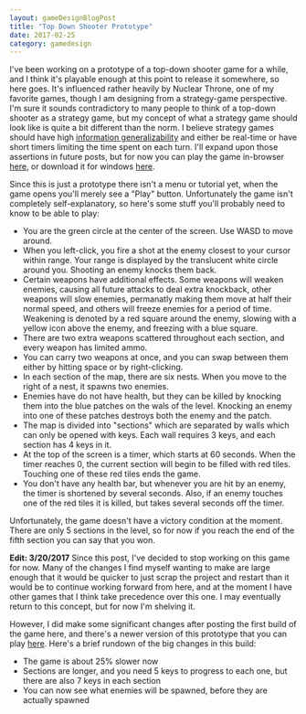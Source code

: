```yaml
---
layout: gameDesignBlogPost
title: "Top Down Shooter Prototype"
date: 2017-02-25
category: gamedesign
---
```

I've been working on a prototype of a top-down shooter game for a while, and I think it's playable enough at this point to release it somewhere, so here goes. It's influenced rather heavily by Nuclear Throne, one of my favorite games, though I am designing from a strategy-game perspective. I'm sure it sounds contradictory to many people to think of a top-down shooter as a strategy game, but my concept of what a strategy game should look like is quite a bit different than the norm. I believe strategy games should have high [information generalizability](https://ethanhoeppner.github.io/gamedesign/information-generalizability.html) and either be real-time or have short timers limiting the time spent on each turn. I'll expand upon those assertions in future posts, but for now you can play the game in-browser [here](https://ethanhoeppner.github.io/gameFiles/topDownShooterPrototype1/bin/), or download it for windows [here](https://ethanhoeppner.github.io/gameFiles/topDownShooterPrototype1/TDS_prototype.zip).

Since this is just a prototype there isn't a menu or tutorial yet, when the game opens you'll merely see a "Play" button. Unfortunately the game isn't completely self-explanatory, so here's some stuff you'll probably need to know to be able to play:

- You are the green circle at the center of the screen. Use WASD to move around.
- When you left-click, you fire a shot at the enemy closest to your cursor within range. Your range is displayed by the translucent white circle around you. Shooting an enemy knocks them back.
- Certain weapons have additional effects. Some weapons will weaken enemies, causing all future attacks to deal extra knockback, other weapons will slow enemies, permanatly making them move at half their normal speed, and others will freeze enemies for a period of time. Weakening is denoted by a red square around the enemy, slowing with a yellow icon above the enemy, and freezing with a blue square.
- There are two extra weapons scattered throughout each section, and every weapon has limited ammo.
- You can carry two weapons at once, and you can swap between them either by hitting space or by right-clicking.
- In each section of the map, there are six nests. When you move to the right of a nest, it spawns two enemies.
- Enemies have do not have health, but they can be killed by knocking them into the blue patches on the wals of the level. Knocking an enemy into one of these patches destroys both the enemy and the patch.
- The map is divided into "sections" which are separated by walls which can only be opened with keys. Each wall requires 3 keys, and each section has 4 keys in it.
- At the top of the screen is a timer, which starts at 60 seconds. When the timer reaches 0, the current section will begin to be filled with red tiles. Touching one of these red tiles ends the game.
- You don't have any health bar, but whenever you are hit by an enemy, the timer is shortened by several seconds. Also, if an enemy touches one of the red tiles it is killed, but takes several seconds off the timer.

Unfortunately, the game doesn't have a victory condition at the moment. There are only 5 sections in the level, so for now if you reach the end of the fifth section you can say that you won.

**Edit: 3/20/2017**
Since this post, I've decided to stop working on this game for now. Many of the changes I find myself wanting to make are large enough that it would be quicker to just scrap the project and restart than it would be to continue working forward from here, and at the moment I have other games that I think take precedence over this one. I may eventually return to this concept, but for now I'm shelving it.

However, I did make some significant changes after posting the first build of the game here, and there's a newer version of this prototype that you can play [here](https://ethanhoeppner.github.io/gameFiles/topDownShooterPrototype1/build2/). Here's a brief rundown of the big changes in this build:
- The game is about 25% slower now
- Sections are longer, and you need 5 keys to progress to each one, but there are also 7 keys in each section
- You can now see what enemies will be spawned, before they are actually spawned
